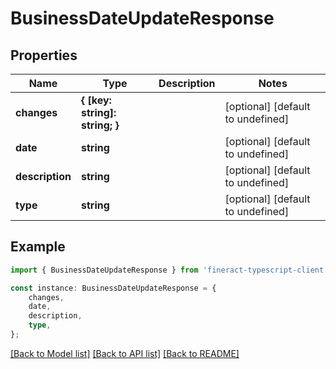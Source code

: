 # BusinessDateUpdateResponse


## Properties

Name | Type | Description | Notes
------------ | ------------- | ------------- | -------------
**changes** | **{ [key: string]: string; }** |  | [optional] [default to undefined]
**date** | **string** |  | [optional] [default to undefined]
**description** | **string** |  | [optional] [default to undefined]
**type** | **string** |  | [optional] [default to undefined]

## Example

```typescript
import { BusinessDateUpdateResponse } from 'fineract-typescript-client';

const instance: BusinessDateUpdateResponse = {
    changes,
    date,
    description,
    type,
};
```

[[Back to Model list]](../README.md#documentation-for-models) [[Back to API list]](../README.md#documentation-for-api-endpoints) [[Back to README]](../README.md)
